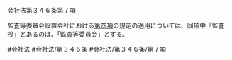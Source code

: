 会社法第３４６条第７項

監査等委員会設置会社における[第四項](会社法＿＿＿＿第３４６条第４項)の規定の適用については、同項中「監査役」とあるのは、「監査等委員会」とする。

#会社法
#会社法/第３４６条
#会社法/第３４６条/第７項
